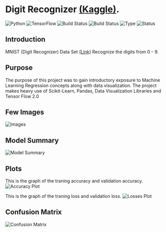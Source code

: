 # Digit Recognizer [(Kaggle)](https://www.kaggle.com/c/digit-recognizer).

![Python](https://img.shields.io/badge/python-3.8.x-success) ![TensorFlow](https://img.shields.io/badge/Tensor_Flow-2.x.x-success) ![Build Status](https://img.shields.io/badge/Keras-CNN-success) ![Build Status](https://img.shields.io/badge/Machine-Learning-red) ![Type](https://img.shields.io/badge/Type-Supervised-yellow) ![Status](https://img.shields.io/badge/Status-Completed-success)

## Introduction
MNIST (Digit Recognizer) Data Set [(Link)](https://www.kaggle.com/c/digit-recognizer)
Recognize the digits from 0 - 9.

## Purpose
The purpose of this project was to gain introductory exposure to Machine Learning Regression concepts along with data visualization. The project makes heavy use of Scikit-Learn, Pandas, Data Visualization Libraries and Tensor Flow 2.0

## Few Images
![Images](https://github.com/sanketughadmathe/MNIST_using_CNN/tree/master/Images/Some_images.png)

## Model Summary
![Model Summary](https://github.com/sanketughadmathe/MNIST_using_CNN/tree/master/Images/Model_Summary.png)

## Plots
This is the graph of the traning accuracy and validation accuracy.
![Accuracy Plot](https://github.com/sanketughadmathe/MNIST_using_CNN/tree/master/Images/Loss01.png)

This is the graph of the traning loss and validation loss.
![Losses Plot](https://github.com/sanketughadmathe/MNIST_using_CNN/tree/master/Images/Loss02.png)

## Confusion Matrix
![Confusion Matrix](https://github.com/sanketughadmathe/MNIST_using_CNN/tree/master/Images/Confusion_Matrix.png)